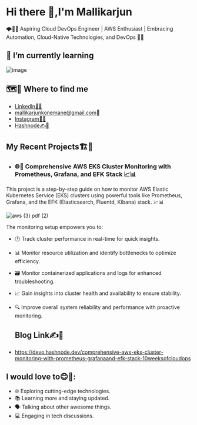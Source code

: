 # Hi there 👋,I'm Mallikarjun
🌩️👩‍💻 Aspiring Cloud DevOps Engineer | AWS Enthusiast | Embracing Automation, Cloud-Native Technologies, and DevOps 🚀🤖


 ## 🌱 I’m currently learning 
![image](https://github.com/Mallik-24/Mallik-24/assets/124077143/3385d702-1285-47ff-8884-ca56aa13d63f)
 
## 🗺️📍 Where to find me
- [Linkedln👔🔗](https://www.linkedin.com/in/mallikarjun-g-396b75192/)
- mallikarjunkonemane@gmail.com📧
- [Instagram📧📱](https://instagram.com/mallikarjun_konemane?utm_source=qr&igshid=MzNlNGNkZWQ4Mg%3D%3D)
- [Hashnode✍️📝](https://hashnode.com/@mallik24)

## My Recent Projects🏗️🔨
 - ### 🌐🚀 Comprehensive AWS EKS Cluster Monitoring with Prometheus, Grafana, and EFK Stack 📈📊

This project is a step-by-step guide on how to monitor AWS Elastic Kubernetes Service (EKS) clusters using powerful tools like Prometheus, Grafana, and the EFK (Elasticsearch, Fluentd, Kibana) stack. 📈📊

![aws (3) pdf (2)](https://github.com/Mallik-24/Mallik-24/assets/124077143/114a92c7-f758-41cb-a3e9-f0a36dbe54e4)


The monitoring setup empowers you to:

- 🕐 Track cluster performance in real-time for quick insights.
- 📊 Monitor resource utilization and identify bottlenecks to optimize efficiency.
- 🗃️ Monitor containerized applications and logs for enhanced troubleshooting.
- 📈 Gain insights into cluster health and availability to ensure stability.
- 🔍 Improve overall system reliability and performance with proactive monitoring.

  ## Blog Link✍️📝
-  https://devo.hashnode.dev/comprehensive-aws-eks-cluster-monitoring-with-prometheus-grafanaand-efk-stack-10weeksofcloudops

## I would love to😊🌟:

- 🌐 Exploring cutting-edge technologies.
- 📚 Learning more and staying updated.
- 🗣️ Talking about other awesome things.
- 💻 Engaging in tech discussions.










 
